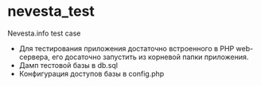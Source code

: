 nevesta_test
============

Nevesta.info test case

* Для тестирования приложения достаточно встроенного в PHP web-сервера, его досаточно запустить из корневой папки приложения.
* Дамп тестовой базы в db.sql
* Конфигурация доступов базы в config.php

